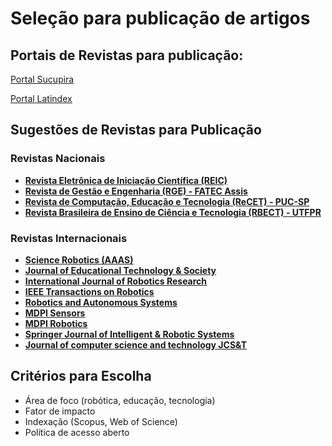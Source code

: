 # Seleção para publicação de artigos

## Portais de Revistas para publicação:
[Portal Sucupira](https://sucupira-legado.capes.gov.br/sucupira/public/consultas/coleta/veiculoPublicacaoQualis/listaConsultaGeralPeriodicos.jsf)

[Portal Latindex](https://latindex.org/latindex/)

## Sugestões de Revistas para Publicação




### Revistas Nacionais
- [**Revista Eletrônica de Iniciação Científica (REIC)**](https://seer.ufrgs.br/reic)
- [**Revista de Gestão e Engenharia (RGE) - FATEC Assis**](https://fatecassis.cps.sp.gov.br/revista-cientifica-rge/)
- [**Revista de Computação, Educação e Tecnologia (ReCET) - PUC-SP**](https://revistas.pucsp.br/ReCET)
- [**Revista Brasileira de Ensino de Ciência e Tecnologia (RBECT) - UTFPR**](https://revistas.utfpr.edu.br/rbect)


### Revistas Internacionais
- [**Science Robotics (AAAS)**](https://www.science.org/journal/scirobotics)
- [**Journal of Educational Technology & Society**](https://www.jstor.org/journal/eductechsoci)
- [**International Journal of Robotics Research**](https://journals.sagepub.com/home/ijr)
- [**IEEE Transactions on Robotics**](https://ieeexplore.ieee.org/xpl/RecentIssue.jsp?punumber=8860)
- [**Robotics and Autonomous Systems**](https://www.journals.elsevier.com/robotics-and-autonomous-systems)
- [**MDPI Sensors**](https://www.mdpi.com/journal/sensors)
- [**MDPI Robotics**](https://www.mdpi.com/journal/robotics)
- [**Springer Journal of Intelligent & Robotic Systems**](https://www.springer.com/journal/10846)
- [**Journal of computer science and technology JCS&T**](https://latindex.org/latindex/ficha/9458)

## Critérios para Escolha
- Área de foco (robótica, educação, tecnologia)
- Fator de impacto
- Indexação (Scopus, Web of Science)
- Política de acesso aberto
